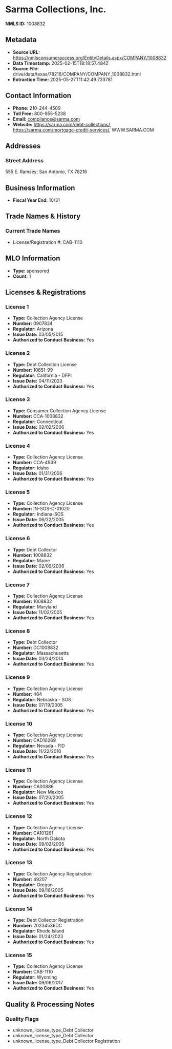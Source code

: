 # Sarma Collections, Inc.

**NMLS ID:** 1008832

## Metadata
- **Source URL:** https://nmlsconsumeraccess.org/EntityDetails.aspx/COMPANY/1008832
- **Data Timestamp:** 2025-02-15T18:18:57.484Z
- **Source File:** drive/data/texas/78216/COMPANY/COMPANY_1008832.html
- **Extraction Time:** 2025-05-27T11:42:49.733781

## Contact Information
- **Phone:** 210-244-4509
- **Toll Free:** 800-955-5238
- **Email:** compliance@sarma.com
- **Website:** https://sarma.com/debt-collections/, https://sarma.com/mortgage-credit-services/, WWW.SARMA.COM

## Addresses
### Street Address
555 E. Ramsey; San Antonio, TX 78216

## Business Information
- **Fiscal Year End:** 10/31

## Trade Names & History
### Current Trade Names
- License/Registration #: CAB-1110

## MLO Information
- **Type:** sponsored
- **Count:** 1

## Licenses & Registrations

### License 1
- **Type:** Collection Agency License
- **Number:** 0907824
- **Regulator:** Arizona
- **Issue Date:** 03/05/2015
- **Authorized to Conduct Business:** Yes

### License 2
- **Type:** Debt Collection License
- **Number:** 10651-99
- **Regulator:** California - DFPI
- **Issue Date:** 04/11/2023
- **Authorized to Conduct Business:** Yes

### License 3
- **Type:** Consumer Collection Agency License
- **Number:** CCA-1008832
- **Regulator:** Connecticut
- **Issue Date:** 02/02/2006
- **Authorized to Conduct Business:** Yes

### License 4
- **Type:** Collection Agency License
- **Number:** CCA-4939
- **Regulator:** Idaho
- **Issue Date:** 01/31/2006
- **Authorized to Conduct Business:** Yes

### License 5
- **Type:** Collection Agency License
- **Number:** IN-SOS-C-01020
- **Regulator:** Indiana-SOS
- **Issue Date:** 06/22/2005
- **Authorized to Conduct Business:** Yes

### License 6
- **Type:** Debt Collector
- **Number:** 1008832
- **Regulator:** Maine
- **Issue Date:** 02/09/2006
- **Authorized to Conduct Business:** Yes

### License 7
- **Type:** Collection Agency License
- **Number:** 1008832
- **Regulator:** Maryland
- **Issue Date:** 11/02/2005
- **Authorized to Conduct Business:** Yes

### License 8
- **Type:** Debt Collector
- **Number:** DC1008832
- **Regulator:** Massachusetts
- **Issue Date:** 03/24/2014
- **Authorized to Conduct Business:** Yes

### License 9
- **Type:** Collection Agency License
- **Number:** 484
- **Regulator:** Nebraska - SOS
- **Issue Date:** 07/19/2005
- **Authorized to Conduct Business:** Yes

### License 10
- **Type:** Collection Agency License
- **Number:** CAD10269
- **Regulator:** Nevada - FID
- **Issue Date:** 11/22/2010
- **Authorized to Conduct Business:** Yes

### License 11
- **Type:** Collection Agency License
- **Number:** CA00886
- **Regulator:** New Mexico
- **Issue Date:** 07/20/2005
- **Authorized to Conduct Business:** Yes

### License 12
- **Type:** Collection Agency License
- **Number:** CA101261
- **Regulator:** North Dakota
- **Issue Date:** 09/02/2005
- **Authorized to Conduct Business:** Yes

### License 13
- **Type:** Collection Agency Registration
- **Number:** 49207
- **Regulator:** Oregon
- **Issue Date:** 09/16/2005
- **Authorized to Conduct Business:** Yes

### License 14
- **Type:** Debt Collector Registration
- **Number:** 20234536DC
- **Regulator:** Rhode Island
- **Issue Date:** 01/24/2023
- **Authorized to Conduct Business:** Yes

### License 15
- **Type:** Collection Agency License
- **Number:** CAB-1110
- **Regulator:** Wyoming
- **Issue Date:** 09/06/2017
- **Authorized to Conduct Business:** Yes

## Quality & Processing Notes
### Quality Flags
- unknown_license_type_Debt Collector
- unknown_license_type_Debt Collector
- unknown_license_type_Debt Collector Registration
